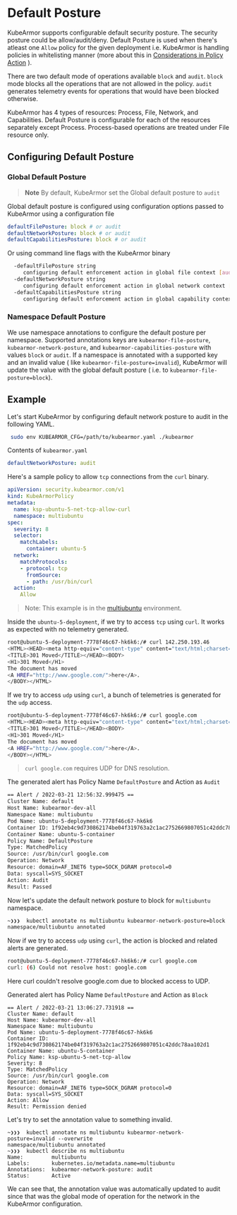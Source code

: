 # Default Posture

KubeArmor supports configurable default security posture. The security posture could be allow/audit/deny. Default Posture is used when there's atleast one `Allow` policy for the given deployment i.e. KubeArmor is handling policies in whitelisting manner (more about this in [Considerations in Policy Action](https://github.com/kubearmor/KubeArmor/blob/event-auditor/getting-started/consideration_in_policy_action.md) ).

There are two default mode of operations available `block` and `audit`. `block` mode blocks all the operations that are not allowed in the policy. `audit` generates telemetry events for operations that would have been blocked otherwise.

KubeArmor has 4 types of resources: Process, File, Network, and Capabilities. Default Posture is configurable for each of the resources separately except Process. Process-based operations are treated under File resource only.

## Configuring Default Posture

### Global Default Posture

> **Note** By default, KubeArmor set the Global default posture to `audit`

Global default posture is configured using configuration options passed to KubeArmor using a configuration file

```yaml
defaultFilePosture: block # or audit
defaultNetworkPosture: block # or audit
defaultCapabilitiesPosture: block # or audit
```

Or using command line flags with the KubeArmor binary

```sh
  -defaultFilePosture string
     configuring default enforcement action in global file context [audit,block] (default "block")
  -defaultNetworkPosture string
     configuring default enforcement action in global network context [audit,block] (default "block")
  -defaultCapabilitiesPosture string
     configuring default enforcement action in global capability context [audit,block] (default "block")
```

### Namespace Default Posture

We use namespace annotations to configure the default posture per namespace. Supported annotations keys are `kubearmor-file-posture`, `kubearmor-network-posture`, and `kubearmor-capabilities-posture` with values `block` or `audit`. If a namespace is annotated with a supported key and an invalid value ( like `kubearmor-file-posture=invalid`), KubeArmor will update the value with the global default posture ( i.e. to `kubearmor-file-posture=block`).

## Example

Let's start KubeArmor by configuring default network posture to audit in the following YAML.

```sh
 sudo env KUBEARMOR_CFG=/path/to/kubearmor.yaml ./kubearmor
```

Contents of `kubearmor.yaml`

```yaml
defaultNetworkPosture: audit
```

Here's a sample policy to allow `tcp` connections from the `curl` binary.

```yaml
apiVersion: security.kubearmor.com/v1
kind: KubeArmorPolicy
metadata:
  name: ksp-ubuntu-5-net-tcp-allow-curl
  namespace: multiubuntu
spec:
  severity: 8
  selector:
    matchLabels:
      container: ubuntu-5
  network:
    matchProtocols:
    - protocol: tcp
      fromSource:
      - path: /usr/bin/curl
  action:
    Allow
```

> Note: This example is in the [multiubuntu](https://github.com/kubearmor/KubeArmor/blob/main/examples/multiubuntu.md) environment.

Inside the `ubuntu-5-deployment`, if we try to access `tcp` using `curl`. It works as expected with no telemetry generated.

```sh
root@ubuntu-5-deployment-7778f46c67-hk6k6:/# curl 142.250.193.46
<HTML><HEAD><meta http-equiv="content-type" content="text/html;charset=utf-8">
<TITLE>301 Moved</TITLE></HEAD><BODY>
<H1>301 Moved</H1>
The document has moved
<A HREF="http://www.google.com/">here</A>.
</BODY></HTML>
```

If we try to access `udp` using `curl`, a bunch of telemetries is generated for the `udp` access.

```sh
root@ubuntu-5-deployment-7778f46c67-hk6k6:/# curl google.com
<HTML><HEAD><meta http-equiv="content-type" content="text/html;charset=utf-8">
<TITLE>301 Moved</TITLE></HEAD><BODY>
<H1>301 Moved</H1>
The document has moved
<A HREF="http://www.google.com/">here</A>.
</BODY></HTML>
```

> `curl google.com` requires UDP for DNS resolution.

The generated alert has Policy Name `DefaultPosture` and Action as `Audit`

```sh
== Alert / 2022-03-21 12:56:32.999475 ==
Cluster Name: default
Host Name: kubearmor-dev-all
Namespace Name: multiubuntu
Pod Name: ubuntu-5-deployment-7778f46c67-hk6k6
Container ID: 1f92eb4c9d730862174be04f319763a2c1ac2752669807051c42ddc78aa102d1
Container Name: ubuntu-5-container
Policy Name: DefaultPosture
Type: MatchedPolicy
Source: /usr/bin/curl google.com
Operation: Network
Resource: domain=AF_INET6 type=SOCK_DGRAM protocol=0
Data: syscall=SYS_SOCKET
Action: Audit
Result: Passed
```

Now let's update the default network posture to block for `multiubuntu` namespace.

```sh
~❯❯❯  kubectl annotate ns multiubuntu kubearmor-network-posture=block
namespace/multiubuntu annotated
```

Now if we try to access `udp` using `curl`, the action is blocked and related alerts are generated.

```sh
root@ubuntu-5-deployment-7778f46c67-hk6k6:/# curl google.com
curl: (6) Could not resolve host: google.com
```

Here curl couldn't resolve google.com due to blocked access to UDP.

Generated alert has Policy Name `DefaultPosture` and Action as `Block`

```
== Alert / 2022-03-21 13:06:27.731918 ==
Cluster Name: default
Host Name: kubearmor-dev-all
Namespace Name: multiubuntu
Pod Name: ubuntu-5-deployment-7778f46c67-hk6k6
Container ID: 1f92eb4c9d730862174be04f319763a2c1ac2752669807051c42ddc78aa102d1
Container Name: ubuntu-5-container
Policy Name: ksp-ubuntu-5-net-tcp-allow
Severity: 8
Type: MatchedPolicy
Source: /usr/bin/curl google.com
Operation: Network
Resource: domain=AF_INET6 type=SOCK_DGRAM protocol=0
Data: syscall=SYS_SOCKET
Action: Allow
Result: Permission denied
```

Let's try to set the annotation value to something invalid.

```
~❯❯❯  kubectl annotate ns multiubuntu kubearmor-network-posture=invalid --overwrite
namespace/multiubuntu annotated
~❯❯❯  kubectl describe ns multiubuntu
Name:         multiubuntu
Labels:       kubernetes.io/metadata.name=multiubuntu
Annotations:  kubearmor-network-posture: audit
Status:       Active
```

We can see that, the annotation value was automatically updated to audit since that was the global mode of operation for the network in the KubeArmor configuration.
